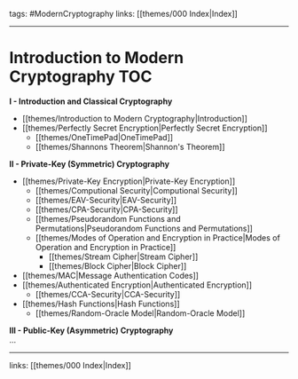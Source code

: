 tags: #ModernCryptography
links:  [[themes/000 Index|Index]]

---
# Introduction to Modern Cryptography TOC

**I - Introduction and Classical Cryptography**  
- [[themes/Introduction to Modern Cryptography|Introduction]]  
- [[themes/Perfectly Secret Encryption|Perfectly Secret Encryption]]  
	- [[themes/OneTimePad|OneTimePad]]  
	- [[themes/Shannons Theorem|Shannon's Theorem]]  
  
**II - Private-Key (Symmetric) Cryptography**  
- [[themes/Private-Key Encryption|Private-Key Encryption]]  
	- [[themes/Computional Security|Computional Security]]  
	- [[themes/EAV-Security|EAV-Security]]  
	- [[themes/CPA-Security|CPA-Security]]  
	- [[themes/Pseudorandom Functions and Permutations|Pseudorandom Functions and Permutations]]  
	- [[themes/Modes of Operation and Encryption in Practice|Modes of Operation and Encryption in Practice]]  
		- [[themes/Stream Cipher|Stream Cipher]]  
		- [[themes/Block Cipher|Block Cipher]]  
- [[themes/MAC|Message Authentication Codes]]  
- [[themes/Authenticated Encryption|Authenticated Encryption]]  
	- [[themes/CCA-Security|CCA-Security]]  
- [[themes/Hash Functions|Hash Functions]]  
	- [[themes/Random-Oracle Model|Random-Oracle Model]]  
  
**III - Public-Key (Asymmetric) Cryptography**  
...

---
links:  [[themes/000 Index|Index]]